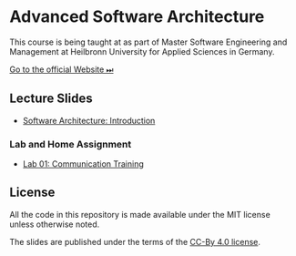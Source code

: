 # Advanced Software Architecture

This course is being taught at as part of Master Software Engineering and Management at Heilbronn University for Applied Sciences in Germany.

[Go to the official Website ⏭](https://www.hs-heilbronn.de/advanced-software-architecture)

## Lecture Slides 

* [Software Architecture: Introduction](https://github.com/aheil/hhn-swarch/slides/raw/main/swarch.01.pdf)

### Lab and Home Assignment

* [Lab 01: Communication Training](labs/01_communication/lab.01.md)

## License 

All the code in this repository is made available under the MIT license unless otherwise noted.

The slides are published under the terms of the [CC-By 4.0 license](https://creativecommons.org/licenses/by/4.0/).